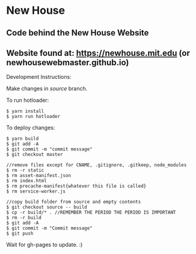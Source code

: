 # New House

## Code behind the New House Website

## Website found at: https://newhouse.mit.edu (or newhousewebmaster.github.io)

Development Instructions:


Make changes in *source* branch.

To run hotloader:

    $ yarn install
    $ yarn run hotloader
    
    
To deploy changes:

    $ yarn build
    $ git add -A
    $ git commit -m "commit message"
    $ git checkout master
    
    //remove files except for CNAME, .gitignore, .gitkeep, node_modules
    $ rm -r static
    $ rm asset-manifest.json
    $ rm index.html
    $ rm precache-manifest{whatever this file is called}
    $ rm service-worker.js
    
    //copy build folder from source and empty contents
    $ git checkout source -- build
    $ cp -r build/* . //REMEMBER THE PERIOD THE PERIOD IS IMPORTANT
    $ rm -r build
    $ git add -A
    $ git commit -m "Commit message"
    $ git push	
		
Wait for gh-pages to update. :)
